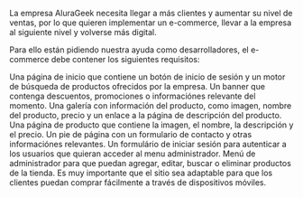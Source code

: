 La empresa AluraGeek necesita llegar a más clientes y aumentar su nivel de ventas, por lo que quieren implementar un e-commerce, llevar a la empresa al siguiente nivel y volverse más digital.

Para ello están pidiendo nuestra ayuda como desarrolladores, el e-commerce debe contener los siguientes requisitos:

Una página de inicio que contiene un botón de inicio de sesión y un motor de búsqueda de productos ofrecidos por la empresa.
Un banner que contenga descuentos, promociones o informaciónes relevante del momento.
Una galería con información del producto, como imagen, nombre del producto, precio y un enlace a la página de descripción del producto.
Una página de producto que contiene la imagen, el nombre, la descripción y el precio.
Un pie de página con un formulario de contacto y otras informaciónes relevantes.
Un formulário de iniciar sesión para autenticar a los usuarios que quieran acceder al menu administrador.
Menú de administrador para que puedan agregar, editar, buscar o eliminar productos de la tienda.
Es muy importante que el sitio sea adaptable para que los clientes puedan comprar fácilmente a través de dispositivos móviles.
